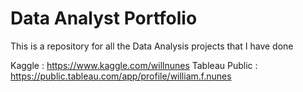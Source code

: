 # Data Analyst Portfolio

This is a repository for all the Data Analysis projects that I have done 

Kaggle : https://www.kaggle.com/willnunes
Tableau Public : https://public.tableau.com/app/profile/william.f.nunes

